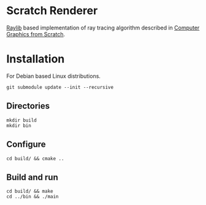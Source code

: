 # Scratch Renderer

[Raylib](https://www.raylib.com/) based implementation of ray tracing algorithm described in [Computer Graphics from Scratch](https://www.gabrielgambetta.com/computer-graphics-from-scratch/).

# Installation
For Debian based Linux distributions.

```
git submodule update --init --recursive
```

## Directories

```
mkdir build
mkdir bin
```

## Configure

```
cd build/ && cmake ..
```

## Build and run

```
cd build/ && make
cd ../bin && ./main
```
